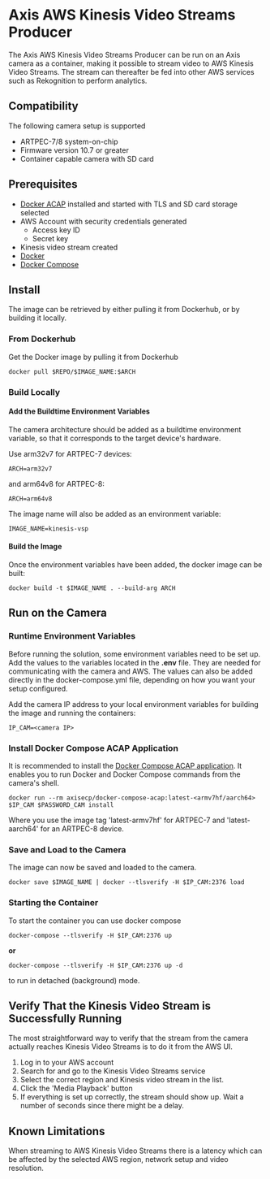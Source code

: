 # Axis AWS Kinesis Video Streams Producer

The Axis AWS Kinesis Video Streams Producer can be run on an Axis camera as a container, making it possible to stream video to AWS Kinesis Video Streams. The stream can thereafter be fed into other AWS services such as Rekognition to perform analytics.

## Compatibility

The following camera setup is supported

- ARTPEC-7/8 system-on-chip
- Firmware version 10.7 or greater
- Container capable camera with SD card

## Prerequisites

- [Docker ACAP](https://github.com/AxisCommunications/docker-acap) installed and started with TLS and SD card storage selected
- AWS Account with security credentials generated
  - Access key ID
  - Secret key
- Kinesis video stream created
- [Docker](https://docs.docker.com/get-docker/)
- [Docker Compose](https://docs.docker.com/compose/install/)

## Install

The image can be retrieved by either pulling it from Dockerhub, or by building it locally.

### From Dockerhub

Get the Docker image by pulling it from Dockerhub

```
docker pull $REPO/$IMAGE_NAME:$ARCH
```

### Build Locally

#### Add the Buildtime Environment Variables

The camera architecture should be added as a buildtime environment variable, so that it corresponds to the target device's hardware.

Use arm32v7 for ARTPEC-7 devices:

```
ARCH=arm32v7
```

and arm64v8 for ARTPEC-8:

```
ARCH=arm64v8
```

The image name will also be added as an environment variable:

```
IMAGE_NAME=kinesis-vsp
```

#### Build the Image

Once the environment variables have been added, the docker image can be built:

```
docker build -t $IMAGE_NAME . --build-arg ARCH
```

## Run on the Camera

### Runtime Environment Variables

Before running the solution, some environment variables need to be set up. Add the values to the variables located in the __.env__ file. They are needed for communicating with the camera and AWS. The values can also be added directly in the docker-compose.yml file, depending on how you want your setup configured.

Add the camera IP address to your local environment variables for building the image and running the containers:

```
IP_CAM=<camera IP>
```

### Install Docker Compose ACAP Application

It is recommended to install the [Docker Compose ACAP application](https://github.com/AxisCommunications/docker-compose-acap). It enables you to run Docker and Docker Compose commands from the camera's shell.

```
docker run --rm axisecp/docker-compose-acap:latest-<armv7hf/aarch64> $IP_CAM $PASSWORD_CAM install
```

Where you use the image tag 'latest-armv7hf' for ARTPEC-7 and 'latest-aarch64' for an ARTPEC-8 device.

### Save and Load to the Camera

The image can now be saved and loaded to the camera.

```
docker save $IMAGE_NAME | docker --tlsverify -H $IP_CAM:2376 load
```

### Starting the Container

To start the container you can use docker compose

```
docker-compose --tlsverify -H $IP_CAM:2376 up
```

__or__


```
docker-compose --tlsverify -H $IP_CAM:2376 up -d
```

to run in detached (background) mode.

## Verify That the Kinesis Video Stream is Successfully Running

The most straightforward way to verify that the stream from the camera actually reaches Kinesis Video Streams is to do it from the AWS UI.

1. Log in to your AWS account
2. Search for and go to the Kinesis Video Streams service
3. Select the correct region and Kinesis video stream in the list.
4. Click the 'Media Playback' button
5. If everything is set up correctly, the stream should show up. Wait a number of seconds since there might be a delay. 

## Known Limitations
When streaming to AWS Kinesis Video Streams there is a latency which can be affected by the selected AWS region, network setup and video resolution.
